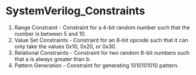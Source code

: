 # SystemVerilog_Constraints
1. Range Constraint -  Constraint for a 4-bit random number such that the number is between 5 and 10.
2. Value Set Constraints - Constraint for an 8-bit opcode such that it can only take the values 0x10, 0x20, or 0x30.
3. Relational Constraints - Constraint for two random 8-bit numbers such that a is always greater than b.
4. Pattern Generation - Constraint for generating 1010101010 pattern.
